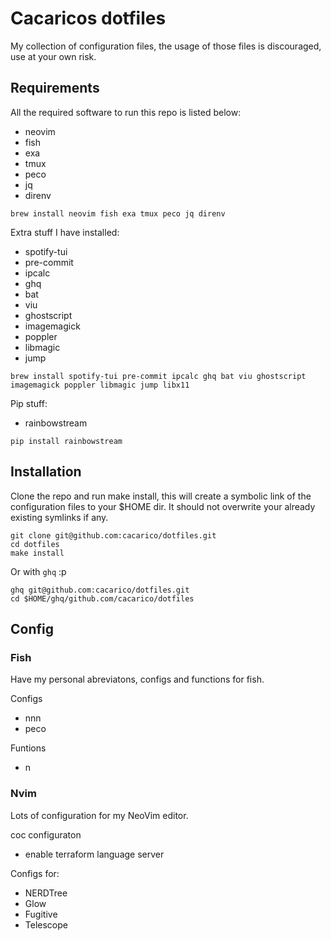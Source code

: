 # Cacaricos dotfiles

My collection of configuration files, the usage of those files is discouraged, use at your own risk.

## Requirements

All the required software to run this repo is listed below:
* neovim
* fish
* exa
* tmux
* peco
* jq
* direnv

```
brew install neovim fish exa tmux peco jq direnv
```
Extra stuff I have installed:
* spotify-tui
* pre-commit
* ipcalc
* ghq
* bat
* viu
* ghostscript
* imagemagick
* poppler
* libmagic
* jump

```
brew install spotify-tui pre-commit ipcalc ghq bat viu ghostscript imagemagick poppler libmagic jump libx11
```

Pip stuff:
* rainbowstream

```
pip install rainbowstream
```

## Installation

Clone the repo and run make install, this will create a symbolic link of the configuration files to your $HOME dir. It should not overwrite your already existing symlinks if any.
```
git clone git@github.com:cacarico/dotfiles.git
cd dotfiles
make install
```

Or with `ghq` :p
```
ghq git@github.com:cacarico/dotfiles.git
cd $HOME/ghq/github.com/cacarico/dotfiles
```

## Config

### Fish

Have my personal abreviatons, configs and functions for fish.

Configs
* nnn
* peco

Funtions
* n

### Nvim

Lots of configuration for my NeoVim editor.

coc configuraton
* enable terraform language server


Configs for:
* NERDTree
* Glow
* Fugitive
* Telescope

